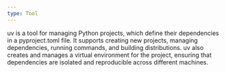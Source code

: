 ```yaml
---
type: Tool
---
```


uv is a tool for managing Python projects, which define their dependencies in a pyproject.toml file. It supports creating new projects, managing dependencies, running commands, and building distributions. uv also creates and manages a virtual environment for the project, ensuring that dependencies are isolated and reproducible across different machines.